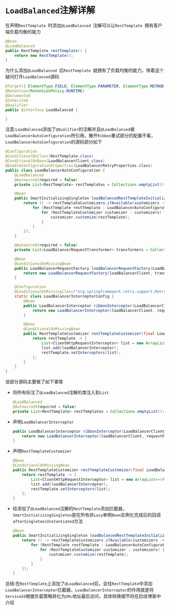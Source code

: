 # `LoadBalanced`注解详解

在声明`RestTemplate `时添加`@LoadBalanced `注解可以让`RestTemplate `拥有客户端负载均衡的能力

```java
@Bean
@LoadBalanced
public RestTemplate restTemplate() {
    return new RestTemplate();
}
```

为什么添加`@LoadBalanced `后`RestTemplate `就拥有了负载均衡的能力，带着这个疑问打开`LoadBalanced`源码

```java
@Target({ ElementType.FIELD, ElementType.PARAMETER, ElementType.METHOD })
@Retention(RetentionPolicy.RUNTIME)
@Documented
@Inherited
@Qualifier
public @interface LoadBalanced {

}
```

注意:`LoadBalanced`添加了`@Qualifier`的注解并且`@LoadBalanced`被`LoadBalancerAutoConfiguration`所引用，撇开`Ribbon`重试部分的配置不看，`LoadBalancerAutoConfiguration`的源码部分如下

```java
@Configuration
@ConditionalOnClass(RestTemplate.class)
@ConditionalOnBean(LoadBalancerClient.class)
@EnableConfigurationProperties(LoadBalancerRetryProperties.class)
public class LoadBalancerAutoConfiguration {
    @LoadBalanced
    @Autowired(required = false)
    private List<RestTemplate> restTemplates = Collections.emptyList();

    @Bean
    public SmartInitializingSingleton loadBalancedRestTemplateInitializerDeprecated(final ObjectProvider<List<RestTemplateCustomizer>> restTemplateCustomizers) {
        return () -> restTemplateCustomizers.ifAvailable(customizers -> {
            for (RestTemplate restTemplate : LoadBalancerAutoConfiguration.this.restTemplates) {
                for (RestTemplateCustomizer customizer : customizers) {
                    customizer.customize(restTemplate);
                }
            }
        });
    }

    @Autowired(required = false)
    private List<LoadBalancerRequestTransformer> transformers = Collections.emptyList();

    @Bean
    @ConditionalOnMissingBean
    public LoadBalancerRequestFactory loadBalancerRequestFactory(LoadBalancerClient loadBalancerClient) {
        return new LoadBalancerRequestFactory(loadBalancerClient, transformers);
    }

    @Configuration
    @ConditionalOnMissingClass("org.springframework.retry.support.RetryTemplate")
    static class LoadBalancerInterceptorConfig {
        @Bean
        public LoadBalancerInterceptor ribbonInterceptor(LoadBalancerClient loadBalancerClient, LoadBalancerRequestFactory requestFactory) {
            return new LoadBalancerInterceptor(loadBalancerClient, requestFactory);
        }

        @Bean
        @ConditionalOnMissingBean
        public RestTemplateCustomizer restTemplateCustomizer(final LoadBalancerInterceptor loadBalancerInterceptor) {
            return restTemplate -> {
                List<ClientHttpRequestInterceptor> list = new ArrayList<>(restTemplate.getInterceptors());
                list.add(loadBalancerInterceptor);
                restTemplate.setInterceptors(list);
            };
        }
    }
}
```

该部分源码主要做了如下事情

- 将所有标注了`@LoadBalanced`注解的类注入到`List`

  ```java
  @LoadBalanced
  @Autowired(required = false)
  private List<RestTemplate> restTemplates = Collections.emptyList();
  ```

- 声明`LoadBalancerInterceptor`

  ```java
  public LoadBalancerInterceptor ribbonInterceptor(LoadBalancerClient loadBalancerClient, LoadBalancerRequestFactory requestFactory) {
      return new LoadBalancerInterceptor(loadBalancerClient, requestFactory);
  }
  ```

- 声明`RestTemplateCustomizer`

  ```java
  @Bean
  @ConditionalOnMissingBean
  public RestTemplateCustomizer restTemplateCustomizer(final LoadBalancerInterceptor loadBalancerInterceptor) {
      return restTemplate -> {
          List<ClientHttpRequestInterceptor> list = new ArrayList<>(restTemplate.getInterceptors());
          list.add(loadBalancerInterceptor);
          restTemplate.setInterceptors(list);
      };
  }
  ```

- 给添加了`@LoadBalanced`注解的`RestTemplate`添加拦截器，`SmartInitializingSingleton`是在所有非`Lazy`单例`Bean`实例化完成后的回调`afterSingletonsInstantiated`方法

  ```java
  @Bean
  public SmartInitializingSingleton loadBalancedRestTemplateInitializerDeprecated(final ObjectProvider<List<RestTemplateCustomizer>> restTemplateCustomizers) {
      return () -> restTemplateCustomizers.ifAvailable(customizers -> {
          for (RestTemplate restTemplate : LoadBalancerAutoConfiguration.this.restTemplates) {
              for (RestTemplateCustomizer customizer : customizers) {
                  customizer.customize(restTemplate);
              }
          }
      });
  }
  ```

总结:在`RestTemplate`上添加了`@LoadBalanced`后，会往`RestTemplate`中添加`LoadBalancerInterceptor`拦截器，`LoadBalancerInterceptor`的作用就是将`ServiceId`根据负载策略转化为`URL`地址最后访问，具体转换细节将在后续博客中介绍